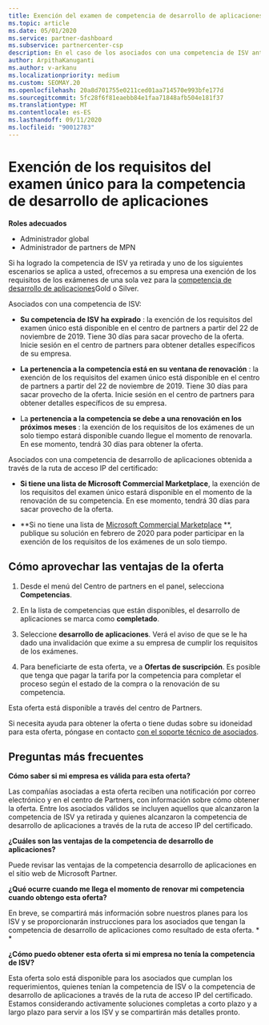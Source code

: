 ```yaml
---
title: Exención del examen de competencia de desarrollo de aplicaciones
ms.topic: article
ms.date: 05/01/2020
ms.service: partner-dashboard
ms.subservice: partnercenter-csp
description: En el caso de los asociados con una competencia de ISV anterior, obtenga información sobre cómo obtener una exención de requisitos de examen único para la competencia de desarrollo de aplicaciones.
author: ArpithaKanuganti
ms.author: v-arkanu
ms.localizationpriority: medium
ms.custom: SEOMAY.20
ms.openlocfilehash: 20a8d701755e0211ced01aa714570e993bfe177d
ms.sourcegitcommit: 5fc28f6f81eaebb84e1faa71848afb504e181f37
ms.translationtype: MT
ms.contentlocale: es-ES
ms.lasthandoff: 09/11/2020
ms.locfileid: "90012783"
---
```

# <a name="one-time-exam-requirements-exemption-for-the-application-development-competency"></a>Exención de los requisitos del examen único para la competencia de desarrollo de aplicaciones

**Roles adecuados**

- Administrador global
- Administrador de partners de MPN

Si ha logrado la competencia de ISV ya retirada y uno de los siguientes escenarios se aplica a usted, ofrecemos a su empresa una exención de los requisitos de los exámenes de una sola vez para la [competencia de desarrollo de aplicaciones](https://partner.microsoft.com/membership/application-development-competency)Gold o Silver. 

Asociados con una competencia de ISV:

- **Su competencia de ISV ha expirado** : la exención de los requisitos del examen único está disponible en el centro de partners a partir del 22 de noviembre de 2019. Tiene 30 días para sacar provecho de la oferta. Inicie sesión en el centro de partners para obtener detalles específicos de su empresa.

- **La pertenencia a la competencia está en su ventana de renovación** : la exención de los requisitos del examen único está disponible en el centro de partners a partir del 22 de noviembre de 2019. Tiene 30 días para sacar provecho de la oferta. Inicie sesión en el centro de partners para obtener detalles específicos de su empresa.

- La **pertenencia a la competencia se debe a una renovación en los próximos meses** : la exención de los requisitos de los exámenes de un solo tiempo estará disponible cuando llegue el momento de renovarla. En ese momento, tendrá 30 días para obtener la oferta.

Asociados con una competencia de desarrollo de aplicaciones obtenida a través de la ruta de acceso IP del certificado:

- **Si tiene una lista de Microsoft Commercial Marketplace**, la exención de los requisitos del examen único estará disponible en el momento de la renovación de su competencia. En ese momento, tendrá 30 días para sacar provecho de la oferta.

- **Si no tiene una lista de [Microsoft Commercial Marketplace](https://azure.microsoft.com/overview/commercial-marketplace/) **, publique su solución en febrero de 2020 para poder participar en la exención de los requisitos de los exámenes de un solo tiempo.

## <a name="how-to-take-advantage-of-your-offer"></a>Cómo aprovechar las ventajas de la oferta

1. Desde el menú del Centro de partners en el panel, selecciona **Competencias**.
2. En la lista de competencias que están disponibles, el desarrollo de aplicaciones se marca como **completado**.

3. Seleccione **desarrollo de aplicaciones**. Verá el aviso de que se le ha dado una invalidación que exime a su empresa de cumplir los requisitos de los exámenes. 

4. Para beneficiarte de esta oferta, ve a **Ofertas de suscripción**. Es posible que tenga que pagar la tarifa por la competencia para completar el proceso según el estado de la compra o la renovación de su competencia. 

Esta oferta está disponible a través del centro de Partners.

Si necesita ayuda para obtener la oferta o tiene dudas sobre su idoneidad para esta oferta, póngase en contacto [con el soporte técnico de asociados](https://partner.microsoft.com/Support). 

## <a name="frequently-asked-questions"></a>Preguntas más frecuentes

**Cómo saber si mi empresa es válida para esta oferta?**

Las compañías asociadas a esta oferta reciben una notificación por correo electrónico y en el centro de Partners, con información sobre cómo obtener la oferta. Entre los asociados válidos se incluyen aquellos que alcanzaron la competencia de ISV ya retirada y quienes alcanzaron la competencia de desarrollo de aplicaciones a través de la ruta de acceso IP del certificado. 

**¿Cuáles son las ventajas de la competencia de desarrollo de aplicaciones?**

Puede revisar las ventajas de la competencia desarrollo de aplicaciones en el sitio web de Microsoft Partner. 

**¿Qué ocurre cuando me llega el momento de renovar mi competencia cuando obtengo esta oferta?** 

En breve, se compartirá más información sobre nuestros planes para los ISV y se proporcionarán instrucciones para los asociados que tengan la competencia de desarrollo de aplicaciones como resultado de esta oferta. * *  

**¿Cómo puedo obtener esta oferta si mi empresa no tenía la competencia de ISV?**

Esta oferta solo está disponible para los asociados que cumplan los requerimientos, quienes tenían la competencia de ISV o la competencia de desarrollo de aplicaciones a través de la ruta de acceso IP del certificado. Estamos considerando activamente soluciones completas a corto plazo y a largo plazo para servir a los ISV y se compartirán más detalles pronto. 


